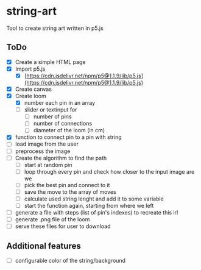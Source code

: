 # string-art

Tool to create string art written in p5.js

## ToDo

* [x] Create a simple HTML page
* [x] Import p5.js
  * [x] [https://cdn.jsdelivr.net/npm/p5@1.1.9/lib/p5.js](https://cdn.jsdelivr.net/npm/p5@1.1.9/lib/p5.js)
* [x] Create canvas
* [x] Create loom
  * [x] number each pin in an array
  * [ ] slider or textinput for
    * [ ] number of pins
    * [ ] number of connections
    * [ ] diameter of the loom (in cm)
* [x] function to connect pin to a pin with string
* [ ] load image from the user
* [ ] preprocess the image
* [ ] Create the algorithm to find the path
  * [ ] start at random pin
  * [ ] loop through every pin and check how closer to the input image are we
  * [ ] pick the best pin and connect to it
  * [ ] save the move to the array of moves
  * [ ] calculate used string lenght and add it to some variable
  * [ ] start the function again, starting from where we left
* [ ] generate a file with steps (list of pin's indexes) to recreate this irl
* [ ] generate .png file of the loom
* [ ] serve these files for user to download

## Additional features

* [ ] configurable color of the string/background
